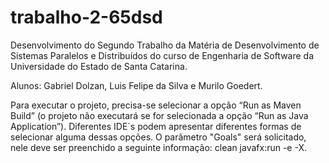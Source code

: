# trabalho-2-65dsd
Desenvolvimento do Segundo Trabalho da Matéria de Desenvolvimento de Sistemas Paralelos e Distribuídos 
do curso de Engenharia de Software da Universidade do Estado de Santa Catarina.

Alunos: Gabriel Dolzan, Luis Felipe da Silva e Murilo Goedert.

Para executar o projeto, precisa-se selecionar a opção “Run as Maven Build” (o projeto não executará se for selecionada a opção “Run as Java Application”). Diferentes IDE´s podem apresentar diferentes formas de selecionar alguma dessas opções. O parâmetro "Goals" será solicitado, nele deve ser preenchido a seguinte informação: clean javafx:run -e -X.